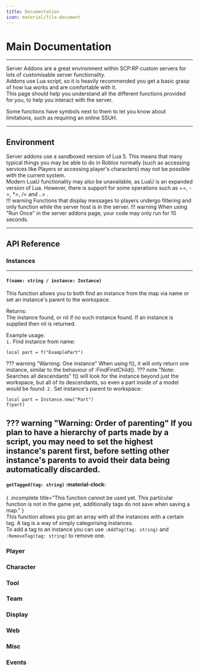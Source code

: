 ```yaml
---
title: Documentation
icon: material/file-document
---
```


# Main Documentation
---
Server Addons are a great environment within SCP:RP custom servers for lots of customisable server functionality.  
Addons use Lua script, so it is heavily recommended you get a basic grasp of how lua works and are comfortable with it.  
This page should help you understand all the different functions provided for you, to help you interact with the server.

Some functions have symbols next to them to let you know about limitations, such as requiring an online SSUH.

---
## Environment
Server addons use a sandboxed version of Lua 5. This means that many typical things you may be able to do in Roblox normally (such as accessing services like Players or accessing player's characters) may not be possible with the current system.  
Modern LuaU functionality may also be unavailable, as LuaU is an expanded version of Lua. However, there is support for some operations such as +=, -=, *=, /= and ..= .  
!!! warning
    Functions that display messages to players undergo filtering and only function while the server host is in the server.
!!! warning
    When using "Run Once" in the server addons page, your code may only run for 10 seconds.

---
## API Reference
### Instances
---
#### `f(name: string / instance: Instance)`  
This function allows you to both find an instance from the map via name or set an instance's parent to the workspace.

Returns:  
The instance found, or nil if no such instance found. If an instance is supplied then nil is returned.

Example usage:  
`1.` Find instance from name:  
``` { .lua }
local part = f("ExamplePart")
```
??? warning "Warning: One instance"
    When using f(), it will only return one instance, similar to the behaviour of :FindFirstChild().
??? note "Note: Searches all descendants"
    f() will look for the instance beyond just the workspace, but all of its descendants, so even a part inside of a model would be found.
`2.` Set instance's parent to workspace:
``` { .lua }
local part = Instance.new("Part")
f(part)
```
??? warning "Warning: Order of parenting"
    If you plan to have a hierarchy of parts made by a script, you may need to set the highest instance's parent first, before setting other instance's parents to avoid their data being automatically discarded.
---
#### `getTagged(tag: string)` :material-clock:
{ .incomplete title="This function cannot be used yet. This particular function is not in the game yet, additionally tags do not save when saving a map." }  
This function allows you get an array with all the instances with a certain tag. A tag is a way of simply categorising instances.  
To add a tag to an instance you can use `:AddTag(tag: string)` and `:RemoveTag(tag: string)` to remove one.

### Player
### Character
### Tool
### Team
### Display
### Web
### Misc
### Events
